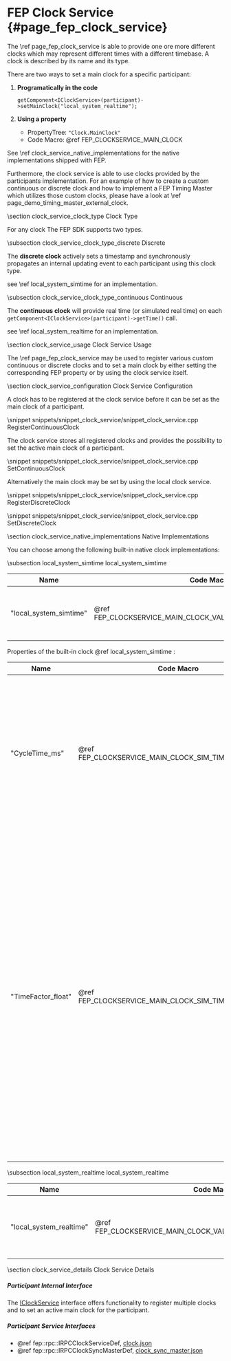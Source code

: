 # FEP Clock Service {#page_fep_clock_service}

The \ref page_fep_clock_service is able to provide one ore more different clocks which may represent different
times with a different timebase. A clock is described by its name and its type.

There are two ways to set a main clock for a specific participant:

1. **Programatically in the code**

    `getComponent<IClockService>(participant)->setMainClock("local_system_realtime");`

2. **Using a property**

    * PropertyTree: `"Clock.MainClock"`
    * Code Macro: @ref FEP_CLOCKSERVICE_MAIN_CLOCK


See \ref clock_service_native_implementations for the native implementations shipped with FEP. 

Furthermore, the clock service is able to use clocks provided by the participants implementation.
For an example of how to create a custom continuous or discrete clock and how to implement a FEP Timing Master which utilizes those custom clocks,
please have a look at \ref page_demo_timing_master_external_clock.


\section clock_service_clock_type Clock Type

For any clock The FEP SDK supports two types.

\subsection clock_service_clock_type_discrete Discrete

The **discrete clock** actively sets a timestamp and synchronously propagates an internal updating
event to each participant using this clock type.

see \ref local_system_simtime for an implementation.

\subsection clock_service_clock_type_continuous Continuous

The **continuous clock** will provide real time (or simulated real time) on each `getComponent<IClockService>(participant)->getTime()` call.

see \ref local_system_realtime for an implementation.

\section clock_service_usage Clock Service Usage

The \ref page_fep_clock_service may be used to register various custom continuous or discrete clocks and to set a main clock by either setting the corresponding FEP property or by using the clock service itself.

\section clock_service_configuration Clock Service Configuration

A clock has to be registered at the clock service before it can be set as the main clock of a participant.

\snippet snippets/snippet_clock_service/snippet_clock_service.cpp RegisterContinuousClock

The clock service stores all registered clocks and provides the possibility to set the active main clock of a participant.

\snippet snippets/snippet_clock_service/snippet_clock_service.cpp SetContinuousClock

Alternatively the main clock may be set by using the local clock service. 

\snippet snippets/snippet_clock_service/snippet_clock_service.cpp RegisterDiscreteClock

\snippet snippets/snippet_clock_service/snippet_clock_service.cpp SetDiscreteClock

\section clock_service_native_implementations Native Implementations

You can choose among the following built-in native clock implementations:

\subsection local_system_simtime local_system_simtime

| Name | Code Macro                               | Type        | Description        | 
| ---- | ----                                     | -----       |-----               |
| "local_system_simtime" |@ref FEP_CLOCKSERVICE_MAIN_CLOCK_VALUE_LOCAL_SYSTEM_SIM_TIME | Discrete    | This clock will set the time in logical time steps adjusted by a property and will (try to) follow the realtime tickcount by the adjusted factor. For an example configuration, please have a look at @ref fep_timing_25_built_in_local_sim_configuration.|

Properties of the built-in clock @ref local_system_simtime :

| Name | Code Macro                               | Description        | 
| ---- | ----                                     |-----               |
| "CycleTime_ms" |@ref FEP_CLOCKSERVICE_MAIN_CLOCK_SIM_TIME_CYCLE_TIME   | This property defines the length of a single discrete time step. The clock will wait for this period of time until the next time update event is triggered. The **default value** is 100 ms. |
| "TimeFactor_float" |@ref FEP_CLOCKSERVICE_MAIN_CLOCK_SIM_TIME_TIME_FACTOR    | This factor stretches or shrinks the discrete time steps in relation to the system time. A factor < 1 means the discrete time step lasts longer compared to the system real time. A factor > 1 means the discrete time step passes faster compared to the system real time. A factor of 0.0 means the clock does not wait between time steps. The **default value** is 1,0.  |



\subsection local_system_realtime local_system_realtime

| Name | Code Macro                               | Type        | Description        | 
| ---- | ----                                     | -----       |-----               |
| "local_system_realtime" | @ref FEP_CLOCKSERVICE_MAIN_CLOCK_VALUE_LOCAL_SYSTEM_REAL_TIME | Continuous   | This clock will return the tickcount of the current time based by 0 (where usually 0 is the time stamp of starting the computer). The precision of the time depends on the cpu frequency. For an example configuration, please have a look at @ref fep_timing_25_built_in_local_real_configuration|

\section clock_service_details Clock Service Details

##### Participant Internal Interface

The [IClockService](classfep_1_1_i_clock_service.html) interface offers functionality to register multiple clocks and to set an active main clock for the participant.

##### Participant Service Interfaces 

* @ref fep::rpc::IRPCClockServiceDef, [clock.json](../../include/fep3/rpc_components/clock/clock.json)
* @ref fep::rpc::IRPCClockSyncMasterDef, [clock_sync_master.json](../../include/fep3/rpc_components/clock/clock_sync_master.json)
